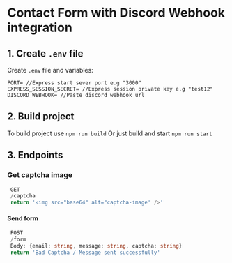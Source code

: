 ﻿# Contact Form with Discord Webhook integration

## 1. Create `.env` file
Create `.env` file and variables:

```dotenv
PORT= //Express start sever port e.g "3000"
EXPRESS_SESSION_SECRET= //Express session private key e.g "test12"
DISCORD_WEBHOOK= //Paste discord webhook url
```

## 2. Build project
To build project use `npm run build`
Or just build and start `npm run start`

## 3. Endpoints 

### Get captcha image
```ts
 GET
 /captcha
 return '<img src="base64" alt="captcha-image' />'
```
#### Send form 
```ts
 POST
 /form 
 Body: {email: string, message: string, captcha: string}
 return 'Bad Captcha / Message sent successfully'
```
